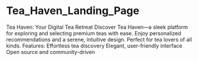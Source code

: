 # Tea_Haven_Landing_Page
Tea Haven: Your Digital Tea Retreat  Discover Tea Haven—a sleek platform for exploring and selecting premium teas with ease. Enjoy personalized recommendations and a serene, intuitive design. Perfect for tea lovers of all kinds.  Features:  Effortless tea discovery Elegant, user-friendly interface Open source and community-driven
